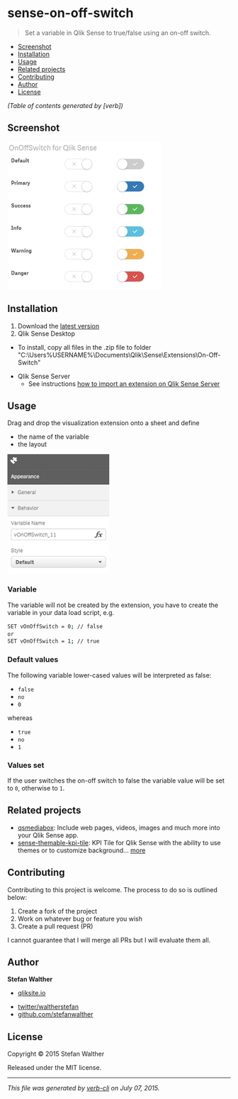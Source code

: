 # sense-on-off-switch

> Set a variable in Qlik Sense to true/false using an on-off switch.

<!-- toc -->

* [Screenshot](#screenshot)
* [Installation](#installation)
* [Usage](#usage)
* [Related projects](#related-projects)
* [Contributing](#contributing)
* [Author](#author)
* [License](#license)

_(Table of contents generated by [verb])_

<!-- tocstop -->

## Screenshot

[![](docs/images/On-Off-Switch--Qlik-Sense_small.png)](#screenshot)

## Installation

1. Download the [latest version](https://github.com/stefanwalther/sense-on-off-switch/raw/master/build/swr-on-off-switch_latest.zip)
2. Qlik Sense Desktop
  - To install, copy all files in the .zip file to folder "C:\Users%USERNAME%\Documents\Qlik\Sense\Extensions\On-Off-Switch"
* Qlik Sense Server
  - See instructions [how to import an extension on Qlik Sense Server](http://help.qlik.com/sense/en-US/online/#../Subsystems/Qlik_Management_Console_help/Content/QMC_Resources_Extensions_AddingExtensions.htm?Highlight=extension)

## Usage

Drag and drop the visualization extension onto a sheet and define

* the name of the variable
* the layout

[![](docs/images/prop-panel.png)](#installation)

### Variable

The variable will not be created by the extension, you have to create the variable in your data load script, e.g.

```bash
SET vOnOffSwitch = 0; // false
or 
SET vOnOffSwitch = 1; // true
```

### Default values

The following variable lower-cased values will be interpreted as false:

* `false`
* `no`
* `0`

whereas

* `true`
* `no`
* `1`

### Values set

If the user switches the on-off switch to false the variable value will be set to `0`, otherwise to `1`.

## Related projects

* [qsmediabox](https://github.com/stefanwalther/qsMediaBox): Include web pages, videos, images and much more into your Qlik Sense app.
* [sense-themable-kpi-tile](https://github.com/stefanwalther/sense-themable-kpi-tile): KPI Tile for Qlik Sense with the ability to use themes or to customize background… [more](https://github.com/stefanwalther/sense-themable-kpi-tile)

## Contributing

Contributing to this project is welcome. The process to do so is outlined below:

1. Create a fork of the project
2. Work on whatever bug or feature you wish
3. Create a pull request (PR)

I cannot guarantee that I will merge all PRs but I will evaluate them all.

## Author

**Stefan Walther**

+ [qliksite.io](http://qliksite.io)
* [twitter/waltherstefan](http://twitter.com/waltherstefan)
* [github.com/stefanwalther](http://github.com/stefanwalther)

## License

Copyright © 2015 Stefan Walther

Released under the MIT license.

***

_This file was generated by [verb-cli](https://github.com/assemble/verb-cli) on July 07, 2015._